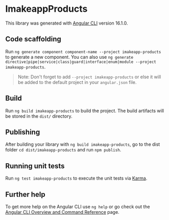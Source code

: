 # ImakeappProducts

This library was generated with [Angular CLI](https://github.com/angular/angular-cli) version 16.1.0.

## Code scaffolding

Run `ng generate component component-name --project imakeapp-products` to generate a new component. You can also use `ng generate directive|pipe|service|class|guard|interface|enum|module --project imakeapp-products`.
> Note: Don't forget to add `--project imakeapp-products` or else it will be added to the default project in your `angular.json` file. 

## Build

Run `ng build imakeapp-products` to build the project. The build artifacts will be stored in the `dist/` directory.

## Publishing

After building your library with `ng build imakeapp-products`, go to the dist folder `cd dist/imakeapp-products` and run `npm publish`.

## Running unit tests

Run `ng test imakeapp-products` to execute the unit tests via [Karma](https://karma-runner.github.io).

## Further help

To get more help on the Angular CLI use `ng help` or go check out the [Angular CLI Overview and Command Reference](https://angular.io/cli) page.
